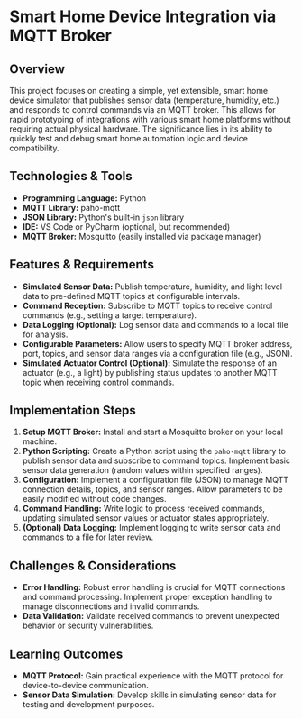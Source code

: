 # Smart Home Device Integration via MQTT Broker

## Overview

This project focuses on creating a simple, yet extensible, smart home device simulator that publishes sensor data (temperature, humidity, etc.) and responds to control commands via an MQTT broker. This allows for rapid prototyping of integrations with various smart home platforms without requiring actual physical hardware.  The significance lies in its ability to quickly test and debug smart home automation logic and device compatibility.

## Technologies & Tools

- **Programming Language:** Python
- **MQTT Library:** paho-mqtt
- **JSON Library:** Python's built-in `json` library
- **IDE:**  VS Code or PyCharm (optional, but recommended)
- **MQTT Broker:**  Mosquitto (easily installed via package manager)


## Features & Requirements

- **Simulated Sensor Data:**  Publish temperature, humidity, and light level data to pre-defined MQTT topics at configurable intervals.
- **Command Reception:** Subscribe to MQTT topics to receive control commands (e.g., setting a target temperature).
- **Data Logging (Optional):**  Log sensor data and commands to a local file for analysis.
- **Configurable Parameters:** Allow users to specify MQTT broker address, port, topics, and sensor data ranges via a configuration file (e.g., JSON).
- **Simulated Actuator Control (Optional):** Simulate the response of an actuator (e.g., a light) by publishing status updates to another MQTT topic when receiving control commands.

## Implementation Steps

1. **Setup MQTT Broker:** Install and start a Mosquitto broker on your local machine.
2. **Python Scripting:** Create a Python script using the `paho-mqtt` library to publish sensor data and subscribe to command topics.  Implement basic sensor data generation (random values within specified ranges).
3. **Configuration:**  Implement a configuration file (JSON) to manage MQTT connection details, topics, and sensor ranges. Allow parameters to be easily modified without code changes.
4. **Command Handling:**  Write logic to process received commands, updating simulated sensor values or actuator states appropriately.
5. **(Optional) Data Logging:** Implement logging to write sensor data and commands to a file for later review.

## Challenges & Considerations

- **Error Handling:** Robust error handling is crucial for MQTT connections and command processing. Implement proper exception handling to manage disconnections and invalid commands.
- **Data Validation:**  Validate received commands to prevent unexpected behavior or security vulnerabilities.


## Learning Outcomes

- **MQTT Protocol:**  Gain practical experience with the MQTT protocol for device-to-device communication.
- **Sensor Data Simulation:** Develop skills in simulating sensor data for testing and development purposes.

